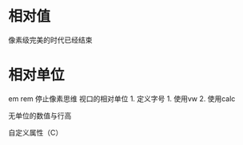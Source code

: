 # 相对值
像素级完美的时代已经结束

# 相对单位
em
rem
停止像素思维
视口的相对单位
	1. 定义字号
		1. 使用vw
		2. 使用calc

无单位的数值与行高

自定义属性（C）